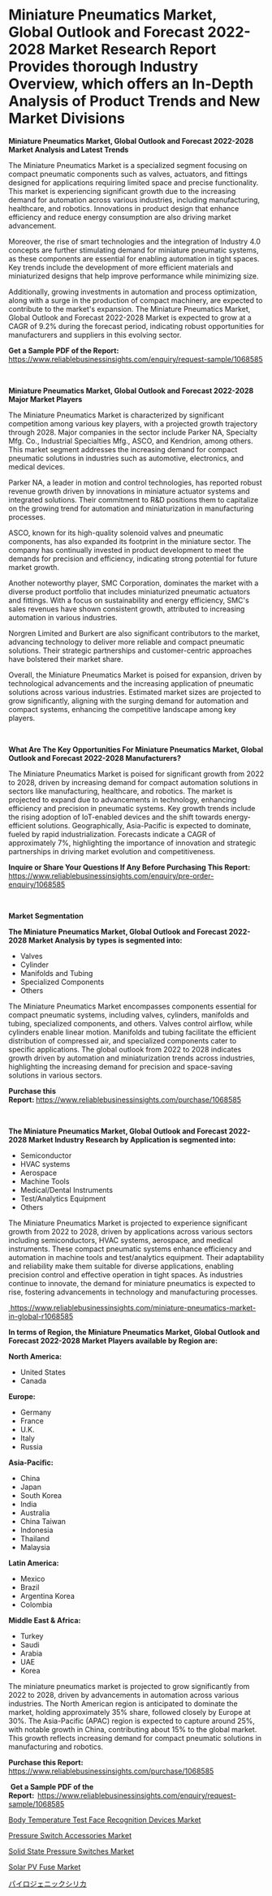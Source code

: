 <p><h1>Miniature Pneumatics Market, Global Outlook and Forecast 2022-2028 Market Research Report Provides thorough Industry Overview, which offers an In-Depth Analysis of Product Trends and New Market Divisions</h1></p><p><strong>Miniature Pneumatics Market, Global Outlook and Forecast 2022-2028 Market Analysis and Latest Trends</strong></p>
<p><p>The Miniature Pneumatics Market is a specialized segment focusing on compact pneumatic components such as valves, actuators, and fittings designed for applications requiring limited space and precise functionality. This market is experiencing significant growth due to the increasing demand for automation across various industries, including manufacturing, healthcare, and robotics. Innovations in product design that enhance efficiency and reduce energy consumption are also driving market advancement.</p><p>Moreover, the rise of smart technologies and the integration of Industry 4.0 concepts are further stimulating demand for miniature pneumatic systems, as these components are essential for enabling automation in tight spaces. Key trends include the development of more efficient materials and miniaturized designs that help improve performance while minimizing size.</p><p>Additionally, growing investments in automation and process optimization, along with a surge in the production of compact machinery, are expected to contribute to the market's expansion. The Miniature Pneumatics Market, Global Outlook and Forecast 2022-2028 Market is expected to grow at a CAGR of 9.2% during the forecast period, indicating robust opportunities for manufacturers and suppliers in this evolving sector.</p></p>
<p><strong>Get a Sample PDF of the Report:&nbsp;</strong> <a href="https://www.reliablebusinessinsights.com/enquiry/request-sample/1068585">https://www.reliablebusinessinsights.com/enquiry/request-sample/1068585</a></p>
<p>&nbsp;</p>
<p><strong>Miniature Pneumatics Market, Global Outlook and Forecast 2022-2028 Major Market Players</strong></p>
<p><p>The Miniature Pneumatics Market is characterized by significant competition among various key players, with a projected growth trajectory through 2028. Major companies in the sector include Parker NA, Specialty Mfg. Co., Industrial Specialties Mfg., ASCO, and Kendrion, among others. This market segment addresses the increasing demand for compact pneumatic solutions in industries such as automotive, electronics, and medical devices.</p><p>Parker NA, a leader in motion and control technologies, has reported robust revenue growth driven by innovations in miniature actuator systems and integrated solutions. Their commitment to R&D positions them to capitalize on the growing trend for automation and miniaturization in manufacturing processes.</p><p>ASCO, known for its high-quality solenoid valves and pneumatic components, has also expanded its footprint in the miniature sector. The company has continually invested in product development to meet the demands for precision and efficiency, indicating strong potential for future market growth.</p><p>Another noteworthy player, SMC Corporation, dominates the market with a diverse product portfolio that includes miniaturized pneumatic actuators and fittings. With a focus on sustainability and energy efficiency, SMC's sales revenues have shown consistent growth, attributed to increasing automation in various industries.</p><p>Norgren Limited and Burkert are also significant contributors to the market, advancing technology to deliver more reliable and compact pneumatic solutions. Their strategic partnerships and customer-centric approaches have bolstered their market share.</p><p>Overall, the Miniature Pneumatics Market is poised for expansion, driven by technological advancements and the increasing application of pneumatic solutions across various industries. Estimated market sizes are projected to grow significantly, aligning with the surging demand for automation and compact systems, enhancing the competitive landscape among key players.</p></p>
<p>&nbsp;</p>
<p><strong>What Are The Key Opportunities For Miniature Pneumatics Market, Global Outlook and Forecast 2022-2028 Manufacturers?</strong></p>
<p><p>The Miniature Pneumatics Market is poised for significant growth from 2022 to 2028, driven by increasing demand for compact automation solutions in sectors like manufacturing, healthcare, and robotics. The market is projected to expand due to advancements in technology, enhancing efficiency and precision in pneumatic systems. Key growth trends include the rising adoption of IoT-enabled devices and the shift towards energy-efficient solutions. Geographically, Asia-Pacific is expected to dominate, fueled by rapid industrialization. Forecasts indicate a CAGR of approximately 7%, highlighting the importance of innovation and strategic partnerships in driving market evolution and competitiveness.</p></p>
<p><strong>Inquire or Share Your Questions If Any Before Purchasing This Report:</strong> <a href="https://www.reliablebusinessinsights.com/enquiry/pre-order-enquiry/1068585">https://www.reliablebusinessinsights.com/enquiry/pre-order-enquiry/1068585</a></p>
<p>&nbsp;</p>
<p><strong>Market Segmentation</strong></p>
<p><strong>The Miniature Pneumatics Market, Global Outlook and Forecast 2022-2028 Market Analysis by types is segmented into:</strong></p>
<p><ul><li>Valves</li><li>Cylinder</li><li>Manifolds and Tubing</li><li>Specialized Components</li><li>Others</li></ul></p>
<p><p>The Miniature Pneumatics Market encompasses components essential for compact pneumatic systems, including valves, cylinders, manifolds and tubing, specialized components, and others. Valves control airflow, while cylinders enable linear motion. Manifolds and tubing facilitate the efficient distribution of compressed air, and specialized components cater to specific applications. The global outlook from 2022 to 2028 indicates growth driven by automation and miniaturization trends across industries, highlighting the increasing demand for precision and space-saving solutions in various sectors.</p></p>
<p><strong>Purchase this Report:&nbsp;</strong><a href="https://www.reliablebusinessinsights.com/purchase/1068585">https://www.reliablebusinessinsights.com/purchase/1068585</a></p>
<p>&nbsp;</p>
<p><strong>The Miniature Pneumatics Market, Global Outlook and Forecast 2022-2028 Market Industry Research by Application is segmented into:</strong></p>
<p><ul><li>Semiconductor</li><li>HVAC systems</li><li>Aerospace</li><li>Machine Tools</li><li>Medical/Dental Instruments</li><li>Test/Analytics Equipment</li><li>Others</li></ul></p>
<p><p>The Miniature Pneumatics Market is projected to experience significant growth from 2022 to 2028, driven by applications across various sectors including semiconductors, HVAC systems, aerospace, and medical instruments. These compact pneumatic systems enhance efficiency and automation in machine tools and test/analytics equipment. Their adaptability and reliability make them suitable for diverse applications, enabling precision control and effective operation in tight spaces. As industries continue to innovate, the demand for miniature pneumatics is expected to rise, fostering advancements in technology and manufacturing processes.</p></p>
<p><a href="https://www.reliablebusinessinsights.com/miniature-pneumatics-market-in-global-r1068585">&nbsp;https://www.reliablebusinessinsights.com/miniature-pneumatics-market-in-global-r1068585</a></p>
<p><strong>In terms of Region, the Miniature Pneumatics Market, Global Outlook and Forecast 2022-2028 Market Players available by Region are:</strong></p>
<p>
    <p> <strong> North America: </strong>
        <ul>
            <li>United States</li>
            <li>Canada</li>
        </ul>
        </p> 
    <p> <strong> Europe: </strong>
        <ul>
            <li>Germany</li>
            <li>France</li>
            <li>U.K.</li>
            <li>Italy</li>
            <li>Russia</li>
        </ul>
        </p> 
    <p> <strong> Asia-Pacific: </strong>
        <ul>
            <li>China</li>
            <li>Japan</li>
            <li>South Korea</li>
            <li>India</li>
            <li>Australia</li>
            <li>China Taiwan</li>
            <li>Indonesia</li>
            <li>Thailand</li>
            <li>Malaysia</li>
        </ul>
        </p> 
    <p> <strong> Latin America: </strong>
        <ul>
            <li>Mexico</li>
            <li>Brazil</li>
            <li>Argentina Korea</li>
            <li>Colombia</li>
        </ul>
        </p> 
    <p> <strong> Middle East & Africa: </strong>
        <ul>
            <li>Turkey</li>
            <li>Saudi</li>
            <li>Arabia</li>
            <li>UAE</li>
            <li>Korea</li>
        </ul>
    </p>
    </p>
<p><p>The miniature pneumatics market is projected to grow significantly from 2022 to 2028, driven by advancements in automation across various industries. The North American region is anticipated to dominate the market, holding approximately 35% share, followed closely by Europe at 30%. The Asia-Pacific (APAC) region is expected to capture around 25%, with notable growth in China, contributing about 15% to the global market. This growth reflects increasing demand for compact pneumatic solutions in manufacturing and robotics.</p></p>
<p><strong>Purchase this Report: </strong><a href="https://www.reliablebusinessinsights.com/purchase/1068585">https://www.reliablebusinessinsights.com/purchase/1068585</a></p>
<p>&nbsp;<strong>Get a Sample PDF of the Report:&nbsp;&nbsp;</strong><a href="https://www.reliablebusinessinsights.com/enquiry/request-sample/1068585">https://www.reliablebusinessinsights.com/enquiry/request-sample/1068585</a></p>
<p><strong></strong></p>
<p><p><a href="https://medium.com/@amyjacobi/body-temperature-test-face-recognition-devices-market-size-market-segmentation-market-trends-and-7d364a673b89">Body Temperature Test Face Recognition Devices Market</a></p><p><a href="https://www.linkedin.com/pulse/global-pressure-switch-accessories-market-analysis-trends-1jlzc?trackingId=UNhncDFtRWOyl3cDETHVVA%3D%3D">Pressure Switch Accessories Market</a></p><p><a href="https://www.linkedin.com/pulse/global-solid-state-pressure-switches-market-opportunities-opxif?trackingId=xI%2FVb9mJRV2RhstJPtPtzQ%3D%3D">Solid State Pressure Switches Market</a></p><p><a href="https://medium.com/@alexander.murray3455/global-solar-pv-fuse-market-size-share-analysis-by-product-type-by-application-by-region-23f9bff7f964">Solar PV Fuse Market</a></p><p><a href="https://medium.com/@harperhe4e26/%E7%99%BA%E7%86%B1%E6%80%A7%E3%82%B7%E3%83%AA%E3%82%AB%E5%B8%82%E5%A0%B4%E3%81%AE%E9%80%B2%E5%8C%96-%E3%82%B0%E3%83%AD%E3%83%BC%E3%83%90%E3%83%AB%E3%83%88%E3%83%AC%E3%83%B3%E3%83%89%E3%81%A8%E5%9C%B0%E5%9F%9F%E3%83%80%E3%82%A4%E3%83%8A%E3%83%9F%E3%82%AF%E3%82%B9-2024%E5%B9%B4-2031%E5%B9%B4-6ff1b62bb914">パイロジェニックシリカ</a></p></p>